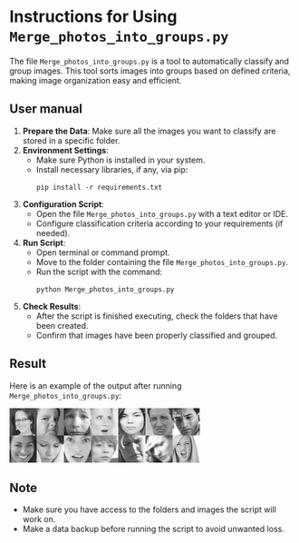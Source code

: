 # Instructions for Using `Merge_photos_into_groups.py`

The file `Merge_photos_into_groups.py` is a tool to automatically classify and group images. This tool sorts images into groups based on defined criteria, making image organization easy and efficient.

## User manual
1. **Prepare the Data**: Make sure all the images you want to classify are stored in a specific folder.
2. **Environment Settings**:
    - Make sure Python is installed in your system.
    - Install necessary libraries, if any, via pip:
      ```shell
      pip install -r requirements.txt
      ```
3. **Configuration Script**:
    - Open the file `Merge_photos_into_groups.py` with a text editor or IDE.
    - Configure classification criteria according to your requirements (if needed).
4. **Run Script**:
    - Open terminal or command prompt.
    - Move to the folder containing the file `Merge_photos_into_groups.py`.
    - Run the script with the command:
      ```shell
      python Merge_photos_into_groups.py
      ```
5. **Check Results**:
    - After the script is finished executing, check the folders that have been created.
    - Confirm that images have been properly classified and grouped.

## Result
Here is an example of the output after running `Merge_photos_into_groups.py`:

![Image Classification Result](collage.jpg)

## Note
- Make sure you have access to the folders and images the script will work on.
- Make a data backup before running the script to avoid unwanted loss.
